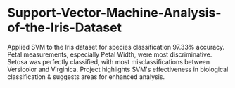 # Support-Vector-Machine-Analysis-of-the-Iris-Dataset
Applied SVM to the Iris dataset for species classification 97.33% accuracy. Petal measurements, especially Petal Width, were most discriminative. Setosa was perfectly classified, with most misclassifications between Versicolor and Virginica. Project highlights SVM's effectiveness in biological classification &amp; suggests areas for enhanced analysis. 
